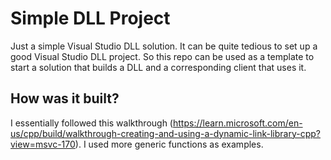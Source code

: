 # Simple DLL Project
Just a simple Visual Studio DLL solution.
It can be quite tedious to set up a good Visual Studio DLL project. So this repo can be used as a template to start a solution that builds a DLL and a corresponding client that uses it.

## How was it built?
I essentially followed this walkthrough (https://learn.microsoft.com/en-us/cpp/build/walkthrough-creating-and-using-a-dynamic-link-library-cpp?view=msvc-170). I used more generic functions as examples.
